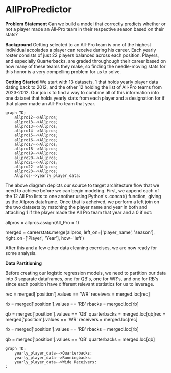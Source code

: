 # AllProPredictor

**Problem Statement**
Can we build a model that correctly predicts whether or not a player made an All-Pro team in their respective season based on their stats?

**Background**
Getting selected to an All-Pro team is one of the highest individual accolades a player can receive during his career. Each yearly roster consists of just 22 players balanced across each position. Players, and especially Quarterbacks, are graded throughough their career based on how many of these teams they make, so finding the needle-moving stats for this honor is a very compelling problem for us to solve.

**Getting Started**
We start with 13 datasets, 1 that holds yearly player data dating back to 2012, and the other 12 holding the list of All-Pro teams from 2023-2012. Our job is to find a way to combine all of this information into one dataset that holds yearly stats from each player and a designation for if that player made an All-Pro team that year.

```mermaid
graph TD;
    allpro12-->Allpros;
    allpro13-->Allpros;
    allpro13-->Allpros;
    allpro14-->Allpros;
    allpro15-->Allpros;
    allpro16-->Allpros;
    allpro17-->Allpros;
    allpro18-->Allpros;
    allpro19-->Allpros;
    allpro20-->Allpros;
    allpro21-->Allpros;
    allpro22-->Allpros;
    allpro23-->Allpros;
    Allpros-->yearly_player_data:
```

The above diagram depicts our source to target architecture flow that we need to achieve before we can begin modeling. First, we append each of the 12 All Pro lists to one another using Python's .concat() function, giving us the Allpros dataframe. Once that is acheived, we perform a left join on the two datasets by matching the player name and year in both and attaching 1 if the player made the All Pro team that year and a 0 if not: 

allpros = allpros.assign(All_Pro = 1)

merged = careerstats.merge(allpros, left_on=['player_name', 'season'], right_on=['Player', 'Year'], how='left')

After this and a few other data cleaning exercises, we are now ready for some analysis.

**Data Partitioning**

Before creating our logistic regression models, we need to partition our data into 3 separate dataframes, one for QB's, one for WR's, and one for RB's since each position have different relevant statistics for us to leverage.

rec = merged['position'].values == 'WR'
receivers = merged.loc[rec]

rb = merged['position'].values == 'RB'
rbacks = merged.loc[rb]

qb = merged['position'].values == 'QB'
quarterbacks = merged.loc[qb]rec = merged['position'].values == 'WR'
receivers = merged.loc[rec]

rb = merged['position'].values == 'RB'
rbacks = merged.loc[rb]

qb = merged['position'].values == 'QB'
quarterbacks = merged.loc[qb]

```mermaid
graph TD;
    yearly_player_data-->Quarterbacks:
    yearly_player_data-->Runningbacks:
    yearly_player_data-->Wide Receivers:
:
```


